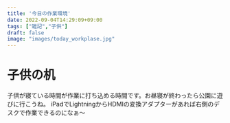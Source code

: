```yaml
---
title: '今日の作業環境'
date: 2022-09-04T14:29:09+09:00
tags: ["雑記","子供"]
draft: false
image: "images/today_workplase.jpg"
---
```


# 子供の机
子供が寝ている時間が作業に打ち込める時間です。お昼寝が終わったら公園に遊びに行こうね。
iPadでLightningからHDMIの変換アダプターがあれば右側のデスクで作業できるのになぁ〜